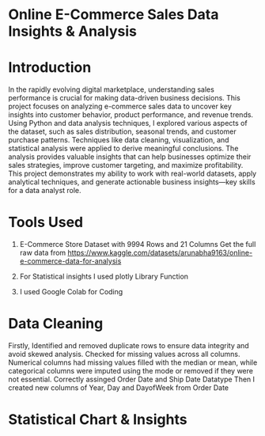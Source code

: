 # Online  E-Commerce Sales Data Insights & Analysis

 # Introduction

 In the rapidly evolving digital marketplace, understanding sales performance is crucial for making data-driven business decisions. This project focuses on analyzing e-commerce sales data to uncover key insights into customer behavior, product performance, and revenue trends.
Using Python and data analysis techniques, I explored various aspects of the dataset, such as sales distribution, seasonal trends, and customer purchase patterns. Techniques like data cleaning, visualization, and statistical analysis were applied to derive meaningful conclusions. The analysis provides valuable insights that can help businesses optimize their sales strategies, improve customer targeting, and maximize profitability.
This project demonstrates my ability to work with real-world datasets, apply analytical techniques, and generate actionable business insights—key skills for a data analyst role.

# Tools Used

1. E-Commerce Store Dataset  with 9994 Rows and 21 Columns
  Get the full raw data from https://www.kaggle.com/datasets/arunabha9163/online-e-commerce-data-for-analysis
 
2. For Statistical insights I used  plotly Library Function
3. I used Google Colab for Coding 

# Data Cleaning

Firstly, Identified and removed duplicate rows to ensure data integrity and avoid skewed analysis.
Checked for missing values across all columns. Numerical columns had missing values filled with the median or mean, while categorical columns were imputed using the mode or removed if they were not essential.
Correctly assinged Order Date and Ship Date  Datatype
Then I created new columns of Year, Day and DayofWeek from Order Date

 # Statistical Chart & Insights 



